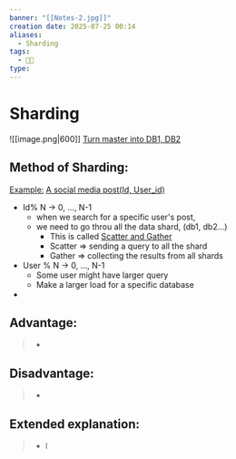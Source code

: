 ```yaml
---
banner: "[[Notes-2.jpg]]"
creation date: 2025-07-25 00:14
aliases:
  - Sharding
tags:
  - 👨‍💻
type:
---
```

# Sharding
![[image.png|600]]
<u>Turn master into DB1, DB2</u>

## Method of Sharding:
<u>Example:</u>  <u>A social media post(Id, User_id)</u>
- Id% N -> 0, ..., N-1
	-  when we search for a specific user's post, 
	- we need to go throu all the data shard, (db1, db2...)
		-  This is called <u>Scatter and Gather</u>
		- Scatter => sending a query to all the shard
		- Gather => collecting the results from all shards
- User % N -> 0, ..., N-1
	- Some user might have larger query
	- Make a larger load for a specific database
- 
## Advantage:
> - 

## Disadvantage:
> - 

## Extended explanation:
> - l


